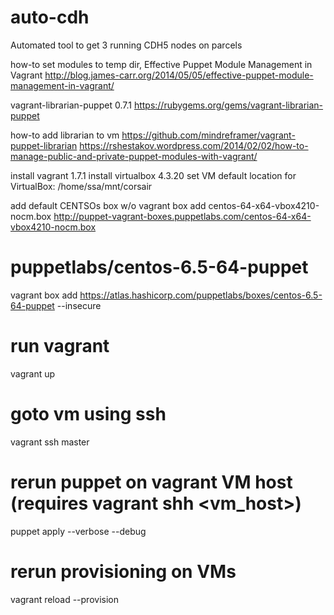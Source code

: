 auto-cdh
========
Automated tool to get 3 running CDH5 nodes on parcels

how-to set modules to temp dir, Effective Puppet Module Management in Vagrant
http://blog.james-carr.org/2014/05/05/effective-puppet-module-management-in-vagrant/

vagrant-librarian-puppet 0.7.1
https://rubygems.org/gems/vagrant-librarian-puppet

how-to add librarian to vm
https://github.com/mindreframer/vagrant-puppet-librarian
https://rshestakov.wordpress.com/2014/02/02/how-to-manage-public-and-private-puppet-modules-with-vagrant/



install vagrant 1.7.1
install virtualbox 4.3.20
set VM default location for VirtualBox: /home/ssa/mnt/corsair

add default CENTSOs box w/o
vagrant box add centos-64-x64-vbox4210-nocm.box http://puppet-vagrant-boxes.puppetlabs.com/centos-64-x64-vbox4210-nocm.box

# puppetlabs/centos-6.5-64-puppet
vagrant box add https://atlas.hashicorp.com/puppetlabs/boxes/centos-6.5-64-puppet --insecure

# run vagrant
vagrant up

# goto vm using ssh
vagrant ssh master

# rerun puppet on vagrant VM host (requires vagrant shh <vm_host>)
puppet apply --verbose --debug

# rerun provisioning on VMs
vagrant reload --provision




